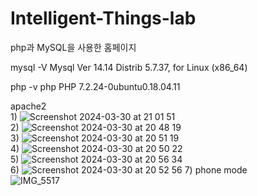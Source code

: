 # Intelligent-Things-lab
php과 MySQL을 사용한 홈페이지

mysql -V
Mysql  Ver 14.14 Distrib 5.7.37, for Linux (x86_64)

php -v
php PHP 7.2.24-0ubuntu0.18.04.11

apache2
<br>
1)
![Screenshot 2024-03-30 at 21 01 51](https://github.com/chimeddor/Homepage/assets/53028417/e5c9a5f7-1c37-440d-a316-1e0f0c51e25b)
<br>
2)
![Screenshot 2024-03-30 at 20 48 19](https://github.com/chimeddor/Homepage/assets/53028417/70896fa0-af57-4c33-b238-027c2497917f)
<br>
3)
![Screenshot 2024-03-30 at 20 51 19](https://github.com/chimeddor/Homepage/assets/53028417/1549c654-aded-4cb3-a40c-08bf000dcd03)
<br>
4)
![Screenshot 2024-03-30 at 20 50 22](https://github.com/chimeddor/Homepage/assets/53028417/17a5eda5-cf45-4529-b9d7-4f564717e26b)
<br>
5)
![Screenshot 2024-03-30 at 20 56 34](https://github.com/chimeddor/Homepage/assets/53028417/6a683e29-cd58-4ea1-a073-0a985df46784)
<br>
6)
![Screenshot 2024-03-30 at 20 52 56](https://github.com/chimeddor/Homepage/assets/53028417/6c1bf41c-15cf-41f9-b0a0-b4012de0c656)
7) phone mode <br>
![IMG_5517](https://github.com/chimeddor/Homepage/assets/53028417/c7f0e5d5-1ed0-4b88-aeb0-f780299977f1)

